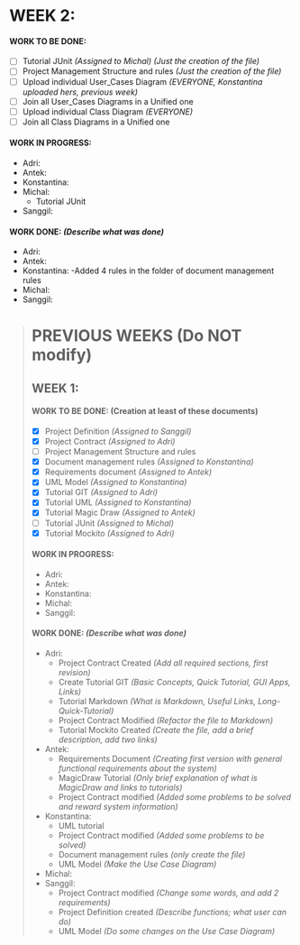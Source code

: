 # WEEK 2:
#### WORK TO BE DONE:

 - [ ] Tutorial JUnit *(Assigned to Michal)* *(Just the creation of the file)* 
 - [ ] Project Management Structure and rules *(Just the creation of the file)*
 - [ ] Upload individual User_Cases Diagram *(EVERYONE, Konstantina uploaded hers, previous week)*
 - [ ] Join all User_Cases Diagrams in a Unified one
 - [ ] Upload individual Class Diagram *(EVERYONE)*
 - [ ] Join all Class Diagrams in a Unified one

#### WORK IN PROGRESS:

* Adri:
* Antek:
* Konstantina:
* Michal: 
   - Tutorial JUnit
* Sanggil:

#### WORK DONE: *(Describe what was done)*

 * Adri:
 * Antek:
 * Konstantina:
   -Added 4 rules in the folder of document management rules
 * Michal: 
 * Sanggil:



> # PREVIOUS WEEKS **(Do NOT modify)**
> ## WEEK 1:
> #### WORK TO BE DONE: (Creation at least of these documents)
> 
>  - [X] Project Definition *(Assigned to Sanggil)*
>  - [X] Project Contract *(Assigned to Adri)*
>  - [ ] Project Management Structure and rules
>  - [X] Document management rules *(Assigned to Konstantina)*
>  - [X] Requirements document *(Assigned to Antek)*
>  - [X] UML Model *(Assigned to Konstantina)*
>  - [X] Tutorial GIT *(Assigned to Adri)*
>  - [X] Tutorial UML *(Assigned to Konstantina)*
>  - [X] Tutorial Magic Draw *(Assigned to Antek)*
>  - [ ] Tutorial JUnit *(Assigned to Michal)*
>  - [X] Tutorial Mockito *(Assigned to Adri)*
> 
> #### WORK IN PROGRESS:
> 
> * Adri:
> * Antek:
> * Konstantina:
> * Michal: 
> * Sanggil:
> 
> #### WORK DONE: *(Describe what was done)*
> * Adri:
>    - Project Contract Created *(Add all required sections, first revision)*
>    - Create Tutorial GIT *(Basic Concepts, Quick Tutorial, GUI Apps, Links)*
>    - Tutorial Markdown _(What is Markdown, Useful Links, Long-Quick-Tutorial)_
>    - Project Contract Modified *(Refactor the file to Markdown)*
>    - Tutorial Mockito Created _(Create the file, add a brief description, add two links)_
> * Antek:
>    - Requirements Document *(Creating first version with general functional requirements about the system)*
>    - MagicDraw Tutorial *(Only brief explanation of what is MagicDraw and links to tutorials)*
>    - Project Contract modified *(Added some problems to be solved and reward system information)*
> * Konstantina:
>    - UML tutorial
>    - Project Contract modified *(Added some problems to be solved)*
>    - Document management rules *(only create the file)*
>    - UML Model *(Make the Use Case Diagram)*
> * Michal:
> * Sanggil:
>   - Project Contract modified *(Change some words, and add 2 requirements)*
>   - Project Definition created *(Describe functions; what user can do)*
>   - UML Model *(Do some changes on the Use Case Diagram)*
